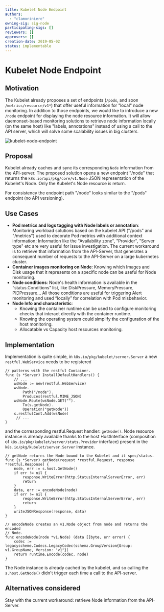 ```yaml
---
title: Kubelet Node Endpoint
authors:
  - "clamoriniere"
owning-sig: sig-node
participating-sigs: []
reviewers: []
approvers: []
creation-date: 2019-05-02
status: implementable
---
```


# Kubelet Node Endpoint

## Motivation

The Kubelet already proposes a set of endpoints (`/pods`, and soon `/metrics/resource/v1*`) that offer useful information for "local" node monitoring. In addition to those endpoints, we would like to introduce a new `/node` endpoint for displaying the node resource information. It will allow daemonset-based monitoring solutions to retrieve node information locally (on the same host) like "labels, annotations" instead of using a call to the API server, which will solve some scalability issues in big clusters.

![kubelet-node-endpoint](https://i.ibb.co/khVg8rd/Untitled-Diagram.png)

## Proposal

Kubelet already caches and sync its corresponding `Node` information from the API-server. The proposed solution opens a new endpoint "/node" that returns the `k8s.io/api/pkg/core/v1.Node` JSON representation of the Kubelet's Node. Only the Kubelet's Node resource is return.

For consistency the endpoint path "/node" looks similar to the "/pods" endpoint (no API versioning).

## Use Cases

* **Pod metrics and logs tagging with Node labels or annotation**: Monitoring workload solutions based on the kubelet API ("/pods" and "/metrics") used to decorate Pod metrics with additional context information; Information like the "Availability zone", "Provider", "Server type" etc are very useful for issue investigation.
The current workaround is to retrieve that information from the API-Server, that generates a consequent number of requests to the API-Server on a large kubernetes cluster.
* **Container images monitoring on Node**: Knowing which Images and Disk usage that it represents on a specific node can be useful for Node monitoring.
* **Node conditions**: Node's health information is available in the “status.Conditions” list, like DiskPressure, MemoryPressure, PIDPressure… All those conditions are useful for triggering Alert monitoring and used “locally” for correlation with Pod misbehavior.
* **Node Info and characteristic**: 
   - Knowing the container runtime can be used to configure monitoring checks that interact directly with the container runtime.
   - Knowing the operating system could simplify the configuration of the host monitoring.
   - Allocatable vs Capacity host resources monitoring.

## Implementation

Implementation is quite simple, in `k8s.io/pkg/kubelet/server.Server` a new `restful.WebService` needs to be registered

```golang
// patterns with the restful Container.
func (s *Server) InstallDefaultHandlers() {
	// ...
	wsNode := new(restful.WebService)
	wsNode.
		Path("/node").
		Produces(restful.MIME_JSON)
	wsNode.Route(wsNode.GET("").
		To(s.getNode).
		Operation("getNode"))
	s.restfulCont.Add(wsNode)
     // ...
}
```
 
and the corresponding restful.Request handler: `getNode()`. Node resource instance is already available thanks to the host HostInterface (composition of `k8s.io/pkg/kubelet/server/stats.Provider` interface) present in the `k8s.io/pkg/kubelet/server.Server` instance.

```golang
// getNode returns the Node bound to the Kubelet and it spec/status.
func (s *Server) getNode(request *restful.Request, response *restful.Response) {
	node, err := s.host.GetNode()
	if err != nil {
		response.WriteError(http.StatusInternalServerError, err)
		return
	}
	data, err := encodeNode(node)
	if err != nil {
		response.WriteError(http.StatusInternalServerError, err)
		return
	}
	writeJSONResponse(response, data)
}
 
// encodeNode creates an v1.Node object from node and returns the encoded
// Node.
func encodeNode(node *v1.Node) (data []byte, err error) {
	codec := legacyscheme.Codecs.LegacyCodec(schema.GroupVersion{Group: v1.GroupName, Version: "v1"})
	return runtime.Encode(codec, node)
}

```
 
The Node instance is already cached by the kubelet, and so calling the `s.host.GetNode()` didn't trigger each time a call to the API-server.

## Alternatives considered

Stay with the current workaround: retrieve Node information from the API-Server.

